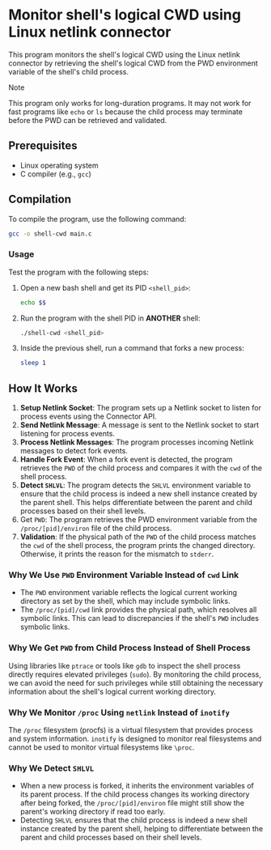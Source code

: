# Monitor shell's logical CWD using Linux netlink connector

This program monitors the shell's logical CWD using the Linux netlink connector by retrieving the shell's logical CWD from the PWD environment variable of the shell's child process.

> [!NOTE]
> This program only works for long-duration programs. It may not work for fast programs like `echo` or `ls` because the child process may terminate before the PWD can be retrieved and validated.


## Prerequisites

- Linux operating system
- C compiler (e.g., `gcc`)

## Compilation

To compile the program, use the following command:

```sh
gcc -o shell-cwd main.c
```

### Usage

Test the program with the following steps:

1. Open a new bash shell and get its PID `<shell_pid>`:
    ```sh
    echo $$
    ```
2. Run the program with the shell PID in **ANOTHER** shell:
    ```sh
    ./shell-cwd <shell_pid>
    ```
3. Inside the previous shell, run a command that forks a new process:
    ```sh
    sleep 1
    ```

## How It Works

1. **Setup Netlink Socket**: The program sets up a Netlink socket to listen for process events using the Connector API.
2. **Send Netlink Message**: A message is sent to the Netlink socket to start listening for process events.
3. **Process Netlink Messages**: The program processes incoming Netlink messages to detect fork events.
4. **Handle Fork Event**: When a fork event is detected, the program retrieves the `PWD` of the child process and compares it with the `cwd` of the shell process.
5. **Detect `SHLVL`**: The program detects the `SHLVL` environment variable to ensure that the child process is indeed a new shell instance created by the parent shell. This helps differentiate between the parent and child processes based on their shell levels.
6. Get `PWD`: The program retrieves the PWD environment variable from the `/proc/[pid]/environ` file of the child process.
7. **Validation**: If the physical path of the `PWD` of the child process matches the `cwd` of the shell process, the program prints the changed directory. Otherwise, it prints the reason for the mismatch to `stderr`.

### Why We Use `PWD` Environment Variable Instead of `cwd` Link

- The `PWD` environment variable reflects the logical current working directory as set by the shell, which may include symbolic links.
- The `/proc/[pid]/cwd` link provides the physical path, which resolves all symbolic links. This can lead to discrepancies if the shell's `PWD` includes symbolic links.

### Why We Get `PWD` from Child Process Instead of Shell Process

Using libraries like `ptrace` or tools like `gdb` to inspect the shell process directly requires elevated privileges (`sudo`). By monitoring the child process, we can avoid the need for such privileges while still obtaining the necessary information about the shell's logical current working directory.

### Why We Monitor `/proc` Using `netlink` Instead of `inotify`

The `/proc` filesystem (procfs) is a virtual filesystem that provides process and system information. `inotify` is designed to monitor real filesystems and cannot be used to monitor virtual filesystems like `\proc`.

### Why We Detect `SHLVL`

- When a new process is forked, it inherits the environment variables of its parent process. If the child process changes its working directory after being forked, the `/proc/[pid]/environ` file might still show the parent's working directory if read too early.
- Detecting `SHLVL` ensures that the child process is indeed a new shell instance created by the parent shell, helping to differentiate between the parent and child processes based on their shell levels.
